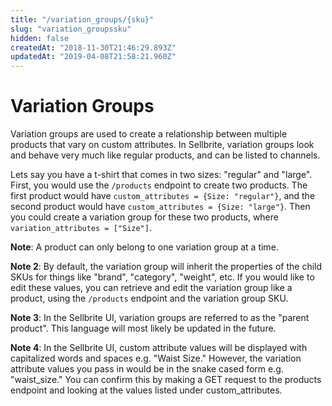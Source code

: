 ```yaml
---
title: "/variation_groups/{sku}"
slug: "variation_groupssku"
hidden: false
createdAt: "2018-11-30T21:46:29.893Z"
updatedAt: "2019-04-08T21:58:21.960Z"
---
```

# Variation Groups
Variation groups are used to create a relationship between multiple products that vary on custom attributes. In Sellbrite, variation groups look and behave very much like regular products, and can be listed to channels.

Lets say you have a t-shirt that comes in two sizes: "regular" and "large". First, you would use the `/products` endpoint to create two products. The first product would have `custom_attributes = {Size: "regular"}`, and the second product would have `custom_attributes = {Size: "large"}`. Then you could create a variation group for these two products, where `variation_attributes = ["Size"]`.

**Note**: A product can only belong to one variation group at a time.

**Note 2**: By default, the variation group will inherit the properties of the child SKUs for things like "brand", "category", "weight", etc. If you would like to edit these values, you can retrieve and edit the variation group like a product, using the `/products` endpoint and the variation group SKU. 

**Note 3**: In the Sellbrite UI, variation groups are referred to as the "parent product". This language will most likely be updated in the future.

**Note 4**: In the Sellbrite UI, custom attribute values will be displayed with capitalized words and spaces e.g. "Waist Size." However, the variation attribute values you pass in would be in the snake cased form e.g. "waist_size." You can confirm this by making a GET request to the products endpoint and looking at the values listed under custom_attributes.